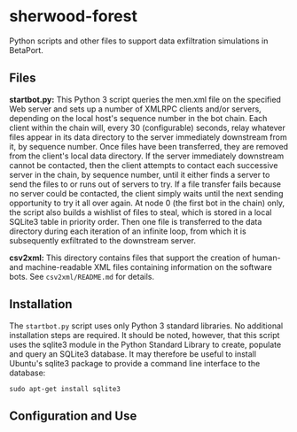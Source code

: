 # sherwood-forest

Python scripts and other files to support data exfiltration simulations in BetaPort.

## Files

**startbot.py:** This Python 3 script queries the men.xml file on the specified Web server and sets up a number of XMLRPC clients and/or servers, depending on the local host's sequence number in the bot chain. Each client within the chain will, every 30 (configurable) seconds, relay whatever files appear in its data directory to the server immediately downstream from it, by sequence number. Once files have been transferred, they are removed from the client's local data directory. If the server immediately downstream cannot be contacted, then the client attempts to contact each successive server in the chain, by sequence number, until it either finds a server to send the files to or runs out of servers to try. If a file transfer fails because no server could be contacted, the client simply waits until the next sending opportunity to try it all over again. At node 0 (the first bot in the chain) only, the script also builds a wishlist of files to steal, which is stored in a local SQLite3 table in priority order. Then one file is transferred to the data directory during each iteration of an infinite loop, from which it is subsequently exfiltrated to the downstream server.

**csv2xml:** This directory contains files that support the creation of human- and machine-readable XML files containing information on the software bots. See ```csv2xml/README.md``` for details.

## Installation
The ```startbot.py``` script uses only Python 3 standard libraries. No additional installation steps are required. It should be noted, however, that this script uses the sqlite3 module in the Python Standard Library to create, populate and query an SQLite3 database. It may therefore be useful to install Ubuntu's sqlite3 package to provide a command line interface to the database:
```
sudo apt-get install sqlite3
```

## Configuration and Use
